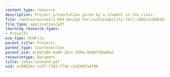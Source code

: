 ```yaml
---
content_type: resource
description: Project presentation given by a student in the class.
file: /media/courses/1-964-design-for-sustainability-fall-2006/ec09b3bc1c5f7393774bc24280fa4f06_johan_leonard.pdf
file_type: application/pdf
learning_resource_types:
- Projects
ocw_type: OCWFile
parent_title: Projects
parent_type: CourseSection
parent_uid: eceb230e-4a86-2bcc-5b0a-9b00758a86a2
resourcetype: Document
title: johan_leonard.pdf
uid: ec09b3bc-1c5f-7393-774b-c24280fa4f06
---
```

